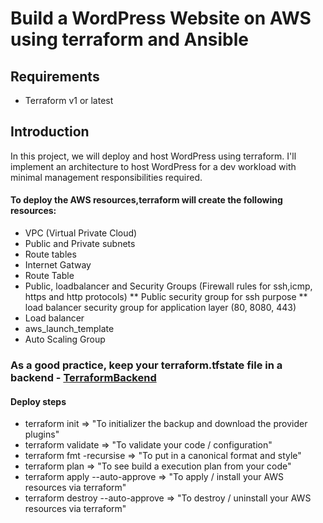 # Build a WordPress Website on AWS using terraform and Ansible
## Requirements
* Terraform v1 or latest

## Introduction
In this project, we will deploy and host WordPress using terraform.
I'll  implement an architecture to host WordPress for a dev workload with minimal management responsibilities required. 

#### To deploy the AWS resources,terraform will create the following resources:
* VPC (Virtual Private Cloud)
* Public and Private subnets
* Route tables
* Internet Gatway
* Route Table
* Public, loadbalancer and  Security Groups (Firewall rules for ssh,icmp, https and http protocols)
** Public security group for ssh purpose
** load balancer security group for application layer (80, 8080, 443)
* Load balancer
* aws_launch_template
* Auto Scaling Group

### As a good practice, keep your terraform.tfstate file in a backend - [TerraformBackend](https://www.terraform.io/language/settings/backends)

#### Deploy steps
* terraform init                      => "To initializer the backup and download the provider plugins"
* terraform validate                  => "To validate your code / configuration"
* terraform fmt -recursise            => "To put in a canonical format and style"
* terraform plan                      => "To see build a execution plan from your code"
* terraform apply --auto-approve      => "To apply / install your AWS resources via terraform"
* terraform destroy --auto-approve    => "To destroy / uninstall your AWS resources via terraform"

